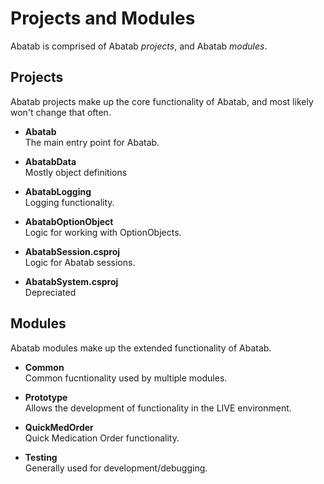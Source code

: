 # Projects and Modules

Abatab is comprised of Abatab *projects*, and Abatab *modules*.

## Projects

Abatab projects make up the core functionality of Abatab, and most likely won't change that often.

* **Abatab**  
The main entry point for Abatab.

* **AbatabData**  
Mostly object definitions

* **AbatabLogging**  
Logging functionality.

* **AbatabOptionObject**  
Logic for working with OptionObjects.

* **AbatabSession.csproj**  
Logic for Abatab sessions.

* **AbatabSystem.csproj**  
Depreciated

## Modules

Abatab modules make up the extended functionality of Abatab.

* **Common**  
Common fucntionality used by multiple modules.

* **Prototype**  
Allows the development of functionality in the LIVE environment.

* **QuickMedOrder**  
Quick Medication Order functionality.

* **Testing**  
Generally used for development/debugging.
